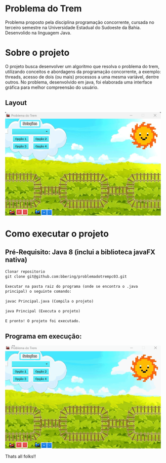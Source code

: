 # Problema do Trem
Problema proposto pela disciplina programação concorrente, cursada no terceiro semestre na Universidade Estadual do Sudoeste da Bahia. Desenvolido na linguagem Java.

# Sobre o projeto
O projeto busca desenvolver um algoritmo que resolva o problema do trem, utilizando conceitos e abordagens da programação concorrente, a exemplo: threads, acesso de dois (ou mais) processos a uma mesma variável, dentre outros. No problema, desenvolvido em java, foi elaborada uma interface gráfica para melhor compreensão do usuário.

## Layout
![Layout](https://github.com/bbering/problemadotrempc03/blob/main/assets/layout.png)

# Como executar o projeto
## Pré-Requisito: Java 8 (inclui a biblioteca javaFX nativa)

```
Clonar repositorio
git clone git@github.com:bbering/problemadotrempc03.git

Executar na pasta raiz do programa (onde se encontra o .java principal) o seguinte comando:

javac Principal.java (Compila o projeto)

java Principal (Executa o projeto)

E pronto! O projeto foi executado.

```

## Programa em execução: 
![Execução](https://github.com/bbering/problemadotrempc03/blob/main/assets/executionGif20FPS.gif)

Thats all folks!!
